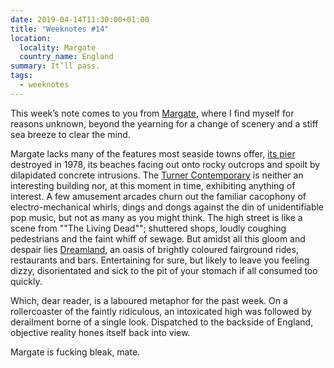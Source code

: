 ```yaml
---
date: 2019-04-14T11:30:00+01:00
title: "Weeknotes #14"
location:
  locality: Margate
  country_name: England
summary: It’ll pass.
tags:
  - weeknotes
---
```


This week’s note comes to you from [Margate][1], where I find myself for reasons unknown, beyond the yearning for a change of scenery and a stiff sea breeze to clear the mind.

Margate lacks many of the features most seaside towns offer, [its pier][2] destroyed in 1978, its beaches facing out onto rocky outcrops and spoilt by dilapidated concrete intrusions. The [Turner Contemporary][3] is neither an interesting building nor, at this moment in time, exhibiting anything of interest. A few amusement arcades churn out the familiar cacophony of electro-mechanical whirls, dings and dongs against the din of unidentifiable pop music, but not as many as you might think. The high street is like a scene from ""The Living Dead""; shuttered shops, loudly coughing pedestrians and the faint whiff of sewage. But amidst all this gloom and despair lies [Dreamland][4], an oasis of brightly coloured fairground rides, restaurants and bars. Entertaining for sure, but likely to leave you feeling dizzy, disorientated and sick to the pit of your stomach if all consumed too quickly.

Which, dear reader, is a laboured metaphor for the past week. On a rollercoaster of the faintly ridiculous, an intoxicated high was followed by derailment borne of a single look. Dispatched to the backside of England, objective reality hones itself back into view.

Margate is fucking bleak, mate.

[1]: https://en.wikipedia.org/wiki/Margate
[2]: https://piers.org.uk/pier/margate-jetty/
[3]: https://turnercontemporary.org
[4]: https://en.wikipedia.org/wiki/Dreamland_Margate
